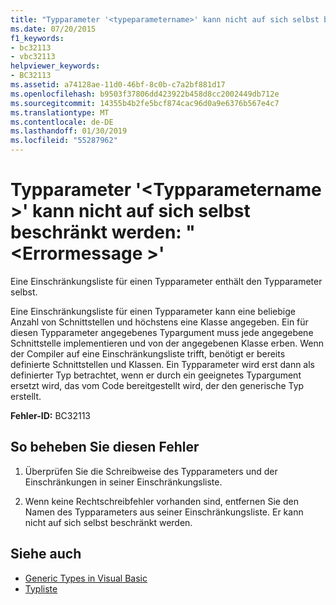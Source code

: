 ```yaml
---
title: "Typparameter '<typeparametername>' kann nicht auf sich selbst beschränkt werden: \"<errormessage>\""
ms.date: 07/20/2015
f1_keywords:
- bc32113
- vbc32113
helpviewer_keywords:
- BC32113
ms.assetid: a74128ae-11d0-46bf-8c0b-c7a2bf881d17
ms.openlocfilehash: b9503f37806dd423922b458d8cc2002449db712e
ms.sourcegitcommit: 14355b4b2fe5bcf874cac96d0a9e6376b567e4c7
ms.translationtype: MT
ms.contentlocale: de-DE
ms.lasthandoff: 01/30/2019
ms.locfileid: "55287962"
---
```

# <a name="type-parameter-typeparametername-cannot-be-constrained-to-itself-errormessage"></a>Typparameter '\<Typparametername >' kann nicht auf sich selbst beschränkt werden: "\<Errormessage >'
Eine Einschränkungsliste für einen Typparameter enthält den Typparameter selbst.  
  
 Eine Einschränkungsliste für einen Typparameter kann eine beliebige Anzahl von Schnittstellen und höchstens eine Klasse angegeben. Ein für diesen Typparameter angegebenes Typargument muss jede angegebene Schnittstelle implementieren und von der angegebenen Klasse erben. Wenn der Compiler auf eine Einschränkungsliste trifft, benötigt er bereits definierte Schnittstellen und Klassen. Ein Typparameter wird erst dann als definierter Typ betrachtet, wenn er durch ein geeignetes Typargument ersetzt wird, das vom Code bereitgestellt wird, der den generische Typ erstellt.  
  
 **Fehler-ID:** BC32113  
  
## <a name="to-correct-this-error"></a>So beheben Sie diesen Fehler  
  
1.  Überprüfen Sie die Schreibweise des Typparameters und der Einschränkungen in seiner Einschränkungsliste.  
  
2.  Wenn keine Rechtschreibfehler vorhanden sind, entfernen Sie den Namen des Typparameters aus seiner Einschränkungsliste. Er kann nicht auf sich selbst beschränkt werden.  
  
## <a name="see-also"></a>Siehe auch
- [Generic Types in Visual Basic](../../visual-basic/programming-guide/language-features/data-types/generic-types.md)
- [Typliste](../../visual-basic/language-reference/statements/type-list.md)
